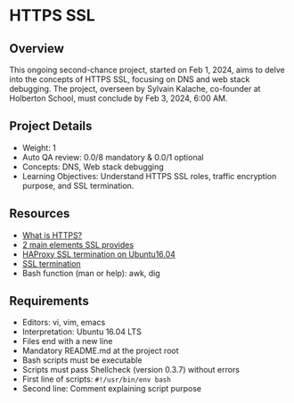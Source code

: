 # HTTPS SSL

## Overview
This ongoing second-chance project, started on Feb 1, 2024, aims to delve into the concepts of HTTPS SSL, focusing on DNS and web stack debugging. The project, overseen by Sylvain Kalache, co-founder at Holberton School, must conclude by Feb 3, 2024, 6:00 AM.
## Project Details
- Weight: 1
- Auto QA review: 0.0/8 mandatory & 0.0/1 optional
- Concepts: DNS, Web stack debugging
- Learning Objectives: Understand HTTPS SSL roles, traffic encryption purpose, and SSL termination.

## Resources
- [What is HTTPS?](<link>)
- [2 main elements SSL provides](<link>)
- [HAProxy SSL termination on Ubuntu16.04](<link>)
- [SSL termination](<link>)
- Bash function (man or help): awk, dig

## Requirements
- Editors: vi, vim, emacs
- Interpretation: Ubuntu 16.04 LTS
- Files end with a new line
- Mandatory README.md at the project root
- Bash scripts must be executable
- Scripts must pass Shellcheck (version 0.3.7) without errors
- First line of scripts: `#!/usr/bin/env bash`
- Second line: Comment explaining script purpose


